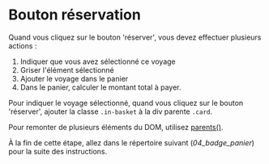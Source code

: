 # Bouton réservation

Quand vous cliquez sur le bouton 'réserver', vous devez effectuer plusieurs actions :

1. Indiquer que vous avez sélectionné ce voyage
2. Griser l'élément sélectionné
3. Ajouter le voyage dans le panier
4. Dans le panier, calculer le montant total à payer.

Pour indiquer le voyage sélectionné, quand vous cliquez sur le bouton 'réserver', ajouter la classe `.in-basket` à la div parente `.card`.

Pour remonter de plusieurs éléments du DOM, utilisez [parents()](https://api.jquery.com/parents/).

À la fin de cette étape, allez dans le répertoire suivant (*04_badge_panier*) pour la suite des instructions.
